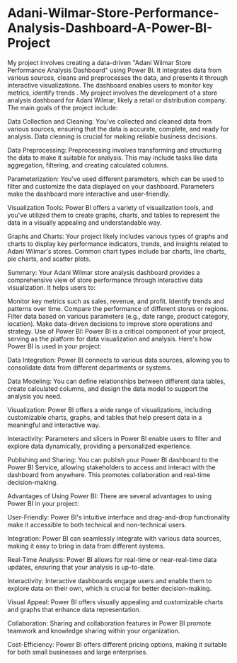 # Adani-Wilmar-Store-Performance-Analysis-Dashboard-A-Power-BI-Project
My project involves creating a data-driven "Adani Wilmar Store Performance Analysis Dashboard" using Power BI. It integrates data from various sources, cleans and preprocesses the data, and presents it through interactive visualizations. The dashboard enables users to monitor key metrics, identify trends .
My project involves the development of a store analysis dashboard for Adani Wilmar, likely a retail or distribution company. The main goals of the project include:

Data Collection and Cleaning: You've collected and cleaned data from various sources, ensuring that the data is accurate, complete, and ready for analysis. Data cleaning is crucial for making reliable business decisions.

Data Preprocessing: Preprocessing involves transforming and structuring the data to make it suitable for analysis. This may include tasks like data aggregation, filtering, and creating calculated columns.

Parameterization: You've used different parameters, which can be used to filter and customize the data displayed on your dashboard. Parameters make the dashboard more interactive and user-friendly.

Visualization Tools: Power BI offers a variety of visualization tools, and you've utilized them to create graphs, charts, and tables to represent the data in a visually appealing and understandable way.

Graphs and Charts: Your project likely includes various types of graphs and charts to display key performance indicators, trends, and insights related to Adani Wilmar's stores. Common chart types include bar charts, line charts, pie charts, and scatter plots.

Summary:
Your Adani Wilmar store analysis dashboard provides a comprehensive view of store performance through interactive data visualization. It helps users to:

Monitor key metrics such as sales, revenue, and profit.
Identify trends and patterns over time.
Compare the performance of different stores or regions.
Filter data based on various parameters (e.g., date range, product category, location).
Make data-driven decisions to improve store operations and strategy.
Use of Power BI:
Power BI is a critical component of your project, serving as the platform for data visualization and analysis. Here's how Power BI is used in your project:

Data Integration: Power BI connects to various data sources, allowing you to consolidate data from different departments or systems.

Data Modeling: You can define relationships between different data tables, create calculated columns, and design the data model to support the analysis you need.

Visualization: Power BI offers a wide range of visualizations, including customizable charts, graphs, and tables that help present data in a meaningful and interactive way.

Interactivity: Parameters and slicers in Power BI enable users to filter and explore data dynamically, providing a personalized experience.

Publishing and Sharing: You can publish your Power BI dashboard to the Power BI Service, allowing stakeholders to access and interact with the dashboard from anywhere. This promotes collaboration and real-time decision-making.

Advantages of Using Power BI:
There are several advantages to using Power BI in your project:

User-Friendly: Power BI's intuitive interface and drag-and-drop functionality make it accessible to both technical and non-technical users.

Integration: Power BI can seamlessly integrate with various data sources, making it easy to bring in data from different systems.

Real-Time Analysis: Power BI allows for real-time or near-real-time data updates, ensuring that your analysis is up-to-date.

Interactivity: Interactive dashboards engage users and enable them to explore data on their own, which is crucial for better decision-making.

Visual Appeal: Power BI offers visually appealing and customizable charts and graphs that enhance data representation.

Collaboration: Sharing and collaboration features in Power BI promote teamwork and knowledge sharing within your organization.

Cost-Efficiency: Power BI offers different pricing options, making it suitable for both small businesses and large enterprises.

